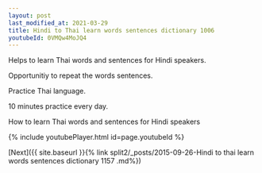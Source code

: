 ```yaml
---
layout: post
last_modified_at: 2021-03-29
title: Hindi to Thai learn words sentences dictionary 1006 
youtubeId: 0VMQw4MoJQ4
---
```

 
 
Helps to learn Thai words and sentences for Hindi speakers.

Opportunitiy to repeat the words sentences. 

Practice Thai language. 
 
10 minutes practice every day. 
 
How to learn Thai words and sentences for Hindi speakers 
 
{% include youtubePlayer.html id=page.youtubeId %}
 
 
[Next]({{ site.baseurl }}{% link  split2/_posts/2015-09-26-Hindi to thai learn words sentences dictionary 1157 .md%})
 
